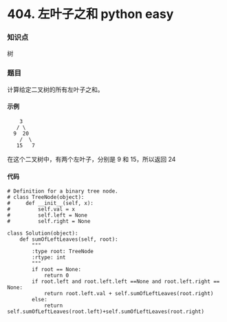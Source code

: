 # 404. 左叶子之和 python easy

### 知识点

树

### 题目

计算给定二叉树的所有左叶子之和。

#### 示例 
```
    3
   / \
  9  20
    /  \
   15   7
```
在这个二叉树中，有两个左叶子，分别是 9 和 15，所以返回 24

#### 代码
```
# Definition for a binary tree node.
# class TreeNode(object):
#     def __init__(self, x):
#         self.val = x
#         self.left = None
#         self.right = None

class Solution(object):
    def sumOfLeftLeaves(self, root):
        """
        :type root: TreeNode
        :rtype: int
        """
        if root == None:
            return 0
        if root.left and root.left.left ==None and root.left.right == None:
            return root.left.val + self.sumOfLeftLeaves(root.right)
        else:
            return self.sumOfLeftLeaves(root.left)+self.sumOfLeftLeaves(root.right)
```
